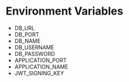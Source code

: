 # Environment Variables

* DB_URL
* DB_PORT
* DB_NAME
* DB_USERNAME
* DB_PASSWORD
* APPLICATION_PORT
* APPLICATION_NAME
* JWT_SIGNING_KEY